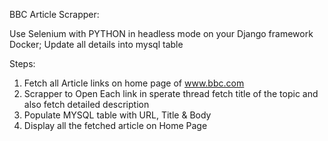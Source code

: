 
BBC Article Scrapper:

Use Selenium with PYTHON in headless mode on your Django framework Docker; 
Update all details into mysql table

Steps:
1. Fetch all Article links on home page of www.bbc.com
2. Scrapper to Open Each link in sperate thread fetch title of the topic and also fetch detailed description
3. Populate MYSQL table with URL, Title & Body
4. Display all the fetched article on Home Page

